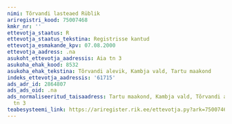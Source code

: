 ```yaml
---
nimi: Tõrvandi lasteaed Rüblik
ariregistri_kood: 75007468
kmkr_nr: ''
ettevotja_staatus: R
ettevotja_staatus_tekstina: Registrisse kantud
ettevotja_esmakande_kpv: 07.08.2000
ettevotja_aadress: .na
asukoht_ettevotja_aadressis: Aia tn 3
asukoha_ehak_kood: 8532
asukoha_ehak_tekstina: Tõrvandi alevik, Kambja vald, Tartu maakond
indeks_ettevotja_aadressis: '61715'
ads_adr_id: 2864807
ads_ads_oid: .na
ads_normaliseeritud_taisaadress: Tartu maakond, Kambja vald, Tõrvandi alevik, Aia
  tn 3
teabesysteemi_link: https://ariregister.rik.ee/ettevotja.py?ark=75007468&ref=rekvisiidid
---
```

